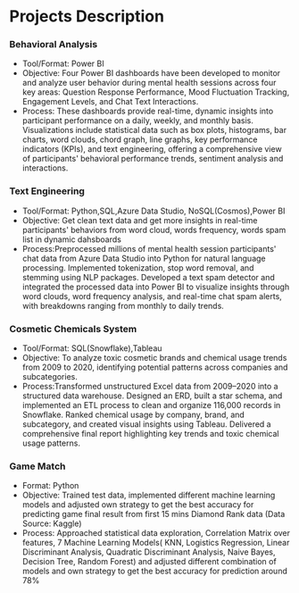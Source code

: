 # Projects Description
### Behavioral Analysis 
- Tool/Format: Power BI
- Objective: Four Power BI dashboards have been developed to monitor and analyze user behavior during mental health sessions across four key areas: Question Response Performance, Mood Fluctuation Tracking, Engagement Levels, and Chat Text Interactions. 
- Process: These dashboards provide real-time, dynamic insights into participant performance on a daily, weekly, and monthly basis. Visualizations include statistical data such as box plots, histograms, bar charts, word clouds, chord graph, line graphs, key performance indicators (KPIs), and text engineering, offering a comprehensive view of participants' behavioral performance trends, sentiment analysis and interactions.


### Text Engineering
- Tool/Format: Python,SQL,Azure Data Studio, NoSQL(Cosmos),Power BI
- Objective: Get clean text data and get more insights in real-time participants' behaviors from word cloud, words frequency, words spam list in dynamic dahsboards
- Process:Preprocessed millions of mental health session participants' chat data from Azure Data Studio into Python for natural language processing. Implemented tokenization, stop word removal, and stemming using NLP packages. Developed a text spam detector and integrated the processed data into Power BI to visualize insights through word clouds, word frequency analysis, and real-time chat spam alerts, with breakdowns ranging from monthly to daily trends.


### Cosmetic Chemicals System 
- Tool/Format: SQL(Snowflake),Tableau
- Objective: To analyze toxic cosmetic brands and chemical usage trends from 2009 to 2020, identifying potential patterns across companies and subcategories.
- Process:Transformed unstructured Excel data from 2009–2020 into a structured data warehouse. Designed an ERD, built a star schema, and implemented an ETL process to clean and organize 116,000 records in Snowflake. Ranked chemical usage by company, brand, and subcategory, and created visual insights using Tableau. Delivered a comprehensive final report highlighting key trends and toxic chemical usage patterns.

### Game Match
- Format: Python
- Objective: Trained test data, implemented different machine learning models and adjusted own strategy to get the best accuracy for predicting game final result from first 15 mins Diamond Rank data (Data Source: Kaggle)
- Process: Approached statistical data exploration, Correlation Matrix over features, 7 Machine Learning Models( KNN, Logistics Regression, Linear Discriminant Analysis, Quadratic Discriminant Analysis, Naive Bayes, Decision Tree, Random Forest) and adjusted different combination of models and own strategy to get the best accuracy for prediction around 78%

